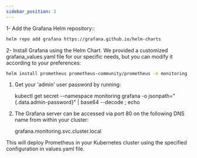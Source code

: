 ```yaml
---
sidebar_position: 2
---
```


1- Add the Grafana Helm repository::
```bash
helm repo add grafana https://grafana.github.io/helm-charts 
```
2- Install Grafana using the Helm Chart. We provided a customized grafana_values.yaml file for our specific needs, but you can modify it according to your preferences:

```bash
helm install prometheus prometheus-community/prometheus -n monitoring --create-namespace -f prometheus_values.yaml --version 19.0.0
```

1. Get your 'admin' user password by running:

   kubectl get secret --namespace monitoring grafana -o jsonpath="{.data.admin-password}" | base64 --decode ; echo


2. The Grafana server can be accessed via port 80 on the following DNS name from within your cluster:

   grafana.monitoring.svc.cluster.local

This will deploy Prometheus in your Kubernetes cluster using the specified configuration in values.yaml file.


